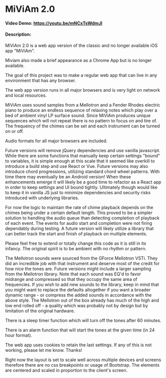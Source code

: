 # MiViAm 2.0
#### Video Demo:  https://youtu.be/mNCxTsWdmJI
#### Description:
MiViAm 2.0 is a web app version of the classic and no longer available iOS app "MiViAm".

Miviam also made a brief appearance as a Chrome App but is no longer available.

The goal of this project was to make a regular web app that can live in any environment that has any browser.

The web app version runs in all major browsers and is very light on network and local resources.

MiViAm uses sound samples from a Mellotron and a Fender Rhodes electric piano to produce an endless sequence of relaxing notes which play over a bed of ambient vinyl LP surface sound. Since MiViAm produces unique sequences which will not repeat there is no pattern to focus on and tire of. The frequency of the chimes can be set and each instrument can be turned on or off.

Audio formats for all major browsers are included.

Future versions will remove jQuery dependencies and use vanilla javascript.  While there are some functions that manually keep certain settings "bound" to variables, it is simple enough at this scale that it seemed like overkill to introduce a build step and use React or Vue.  Future versions may also introduce chord progressions, utilizing standard chord wheel patterns.  With time there may eventually be an Android version!  When these enhancements emerge it will likely be a good time to refactor as a React app in order to keep settings and UI bound tightly.  Ultimately though would like to keep it in vanilla JS just to minimize dependencies and security risks introduced with underlying libraries.

For now the logic to maintain the rate of chime playback depends on the chimes being under a certain default length.  This proved to be a simpler solution to handling the audio queue than detecting completion of playback of each event.  The events for audio start and completion were not firing dependably during testing.  A future version will likely utilize a library that can better track the start and finish of playback on multiple elements.

Please feel free to extend or totally change this code as it is still in its infancy.  The original spirit is to be ambient with no rhythm or pattern.

The Mellotron sounds were sourced from the GForce Mellotron VSTi.  They did an incredible job with that instrument and deserve most of the credit for how nice the tones are.  Future versions might include a larger sampling from the Mellotron library.  Note that each sound was EQ'd to favor midrange and compressed so that they occupy the same area of frequencies.  If you wish to add new sounds to the library, keep in mind that you might want to replace the defaults altogether if you want a broader dynamic range - or compress the added sounds in accordance with the above style.  The Mellotron out of the box already has much of the high and low end rolled off - a quality which was probably not by design but by limitation of the original hardware.

There is a sleep timer function which will turn off the tones after 60 minutes.

There is an alarm function that will start the tones at the given time (in 24 hour format).

The web app uses cookies to retain the last settings.  If any of this is not working, please let me know.  Thanks!

Right now the layout is set to scale well across multiple devices and screens therefore there are no css breakpoints or usage of Bootstrap.  The elements are centered and scaled in proportion to the client's screen.
